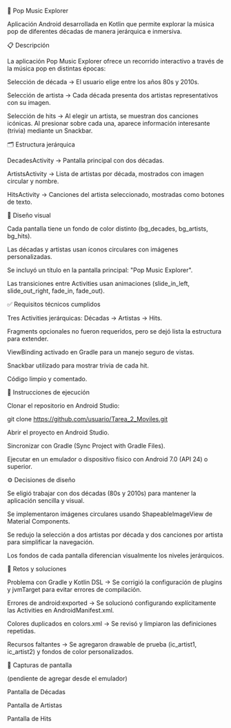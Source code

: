 🎵 Pop Music Explorer

Aplicación Android desarrollada en Kotlin que permite explorar la música pop de diferentes décadas de manera jerárquica e inmersiva.

📋 Descripción

La aplicación Pop Music Explorer ofrece un recorrido interactivo a través de la música pop en distintas épocas:

Selección de década → El usuario elige entre los años 80s y 2010s.

Selección de artista → Cada década presenta dos artistas representativos con su imagen.

Selección de hits → Al elegir un artista, se muestran dos canciones icónicas. Al presionar sobre cada una, aparece información interesante (trivia) mediante un Snackbar.

🗂️ Estructura jerárquica

DecadesActivity → Pantalla principal con dos décadas.

ArtistsActivity → Lista de artistas por década, mostrados con imagen circular y nombre.

HitsActivity → Canciones del artista seleccionado, mostradas como botones de texto.

🎨 Diseño visual

Cada pantalla tiene un fondo de color distinto (bg_decades, bg_artists, bg_hits).

Las décadas y artistas usan íconos circulares con imágenes personalizadas.

Se incluyó un título en la pantalla principal: "Pop Music Explorer".

Las transiciones entre Activities usan animaciones (slide_in_left, slide_out_right, fade_in, fade_out).

✅ Requisitos técnicos cumplidos

Tres Activities jerárquicas: Décadas → Artistas → Hits.

Fragments opcionales no fueron requeridos, pero se dejó lista la estructura para extender.

ViewBinding activado en Gradle para un manejo seguro de vistas.

Snackbar utilizado para mostrar trivia de cada hit.

Código limpio y comentado.

🚀 Instrucciones de ejecución

Clonar el repositorio en Android Studio:

git clone https://github.com/usuario/Tarea_2_Moviles.git


Abrir el proyecto en Android Studio.

Sincronizar con Gradle (Sync Project with Gradle Files).

Ejecutar en un emulador o dispositivo físico con Android 7.0 (API 24) o superior.

⚙️ Decisiones de diseño

Se eligió trabajar con dos décadas (80s y 2010s) para mantener la aplicación sencilla y visual.

Se implementaron imágenes circulares usando ShapeableImageView de Material Components.

Se redujo la selección a dos artistas por década y dos canciones por artista para simplificar la navegación.

Los fondos de cada pantalla diferencian visualmente los niveles jerárquicos.

🧩 Retos y soluciones

Problema con Gradle y Kotlin DSL → Se corrigió la configuración de plugins y jvmTarget para evitar errores de compilación.

Errores de android:exported → Se solucionó configurando explícitamente las Activities en AndroidManifest.xml.

Colores duplicados en colors.xml → Se revisó y limpiaron las definiciones repetidas.

Recursos faltantes → Se agregaron drawable de prueba (ic_artist1, ic_artist2) y fondos de color personalizados.

📸 Capturas de pantalla

(pendiente de agregar desde el emulador)

Pantalla de Décadas

Pantalla de Artistas

Pantalla de Hits
